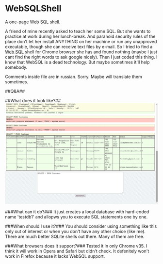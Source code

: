 WebSQLShell
===========

A one-page Web SQL shell.

A friend of mine recently asked to teach her some SQL. But she wants to practice at work during her lunch-break. And paranoid security rules of the place don't let her install ANYTHING on her machine or run any unapproved executable, though she can receive text files by e-mail. So I tried to find a [Web SQL](http://en.wikipedia.org/wiki/Web_SQL_Database) shell for Chrome browser she has and found nothing (maybe I just cant find the right words to ask google nicely). Then I just coded this thing. I know that WebSQL is a dead technology. But maybe sometimes it'll help somebody.

Comments inside file are in russian. Sorry. Maybe will translate them sometimes.

##Q&A##

##What does it look like?##
![Screenshot1](WebSQLshell_screenshot1.png)

###What can it do?###
It just creates a local database with hard-coded name 'testdb1' and allopws you to execute SQL statements one by one.

###When should I use it?###
You should consider using something like this only out of interest or when you don't have any other choice (like me). There are much better SQLite shells out there. Many of them are free.

###What browsers does it support?###
Tested it in only Chrome v35. I think it will work in Opera and Safari but didn't check.
It defenitely won't work in Firefox because it lacks WebSQL support. 



